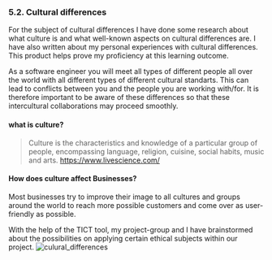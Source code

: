 ### 5.2. Cultural differences

For the subject of cultural differences I have done some research about what culture is and what well-known aspects on cultural differences are. I have also written about my personal experiences with cultural differences. This product helps prove my proficiency at this learning outcome.


As a software engineer you will meet all types of different people all over the world with all different types of different cultural standarts. This can lead to conflicts between you and the people you are working with/for. It is therefore important to be aware of these differences so that these intercultural collaborations may proceed smoothly.

#### what is culture?

> Culture is the characteristics and knowledge of a particular group of people, encompassing language, religion, cuisine, social habits, music and arts.
https://www.livescience.com/

#### How does culture affect Businesses?
Most businesses try to improve their image to all cultures and groups around the world to reach more possible customers and come over as user-friendly as possible. 



With the help of the TICT tool, my project-group and I have brainstormed about the possibilities on applying certain ethical subjects within our project.
![culural_differences](https://user-images.githubusercontent.com/73832880/172370513-34897d4c-953c-47cb-b86f-c2b6182bcc1a.jpg)
